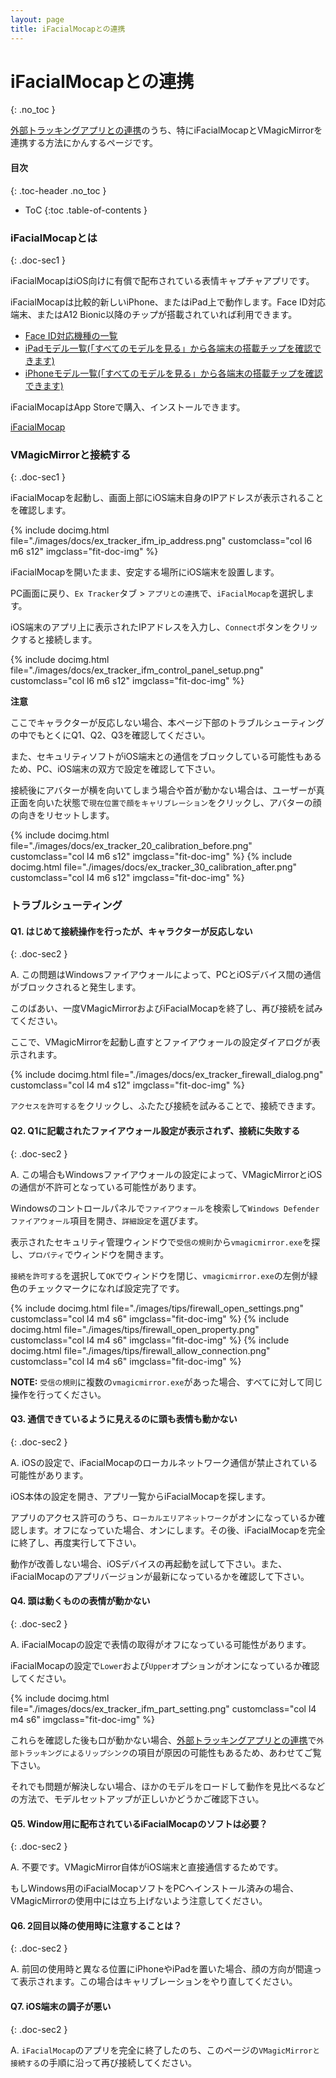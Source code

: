 ```yaml
---
layout: page
title: iFacialMocapとの連携
---
```


# iFacialMocapとの連携
{: .no_toc }

[外部トラッキングアプリとの連携](../external_tracker)のうち、特にiFacialMocapとVMagicMirrorを連携する方法にかんするページです。

<div class="toc-area" markdown="1">

#### 目次
{: .toc-header .no_toc }

* ToC
{:toc .table-of-contents }

</div>

### iFacialMocapとは
{: .doc-sec1 }

iFacialMocapはiOS向けに有償で配布されている表情キャプチャアプリです。

iFacialMocapは比較的新しいiPhone、またはiPad上で動作します。Face ID対応端末、またはA12 Bionic以降のチップが搭載されていれば利用できます。

<div class="doc-ul" markdown="1">

- [Face ID対応機種の一覧](https://support.apple.com/ja-jp/HT209183)
- [iPadモデル一覧(「すべてのモデルを見る」から各端末の搭載チップを確認できます)](https://www.apple.com/jp/ipad/compare/)
- [iPhoneモデル一覧(「すべてのモデルを見る」から各端末の搭載チップを確認できます)](https://www.apple.com/jp/iphone/compare/)

</div>

iFacialMocapはApp Storeで購入、インストールできます。

[iFacialMocap](https://apps.apple.com/jp/app/ifacialmocap/id1489470545)


### VMagicMirrorと接続する
{: .doc-sec1 }

iFacialMocapを起動し、画面上部にiOS端末自身のIPアドレスが表示されることを確認します。

<div class="row">
{% include docimg.html file="./images/docs/ex_tracker_ifm_ip_address.png" customclass="col l6 m6 s12" imgclass="fit-doc-img" %}
</div>

iFacialMocapを開いたまま、安定する場所にiOS端末を設置します。

PC画面に戻り、`Ex Tracker`タブ > `アプリとの連携`で、`iFacialMocap`を選択します。

iOS端末のアプリ上に表示されたIPアドレスを入力し、`Connect`ボタンをクリックすると接続します。

<div class="row">
{% include docimg.html file="./images/docs/ex_tracker_ifm_control_panel_setup.png" customclass="col l6 m6 s12" imgclass="fit-doc-img" %}
</div>

<div class="note-area" markdown="1">

**注意**

ここでキャラクターが反応しない場合、本ページ下部のトラブルシューティングの中でもとくにQ1、Q2、Q3を確認してください。

また、セキュリティソフトがiOS端末との通信をブロックしている可能性もあるため、PC、iOS端末の双方で設定を確認して下さい。

</div>

接続後にアバターが横を向いてしまう場合や首が動かない場合は、ユーザーが真正面を向いた状態で`現在位置で顔をキャリブレーション`をクリックし、アバターの顔の向きをリセットします。

<div class="row">
{% include docimg.html file="./images/docs/ex_tracker_20_calibration_before.png" customclass="col l4 m6 s12" imgclass="fit-doc-img" %}
{% include docimg.html file="./images/docs/ex_tracker_30_calibration_after.png" customclass="col l4 m6 s12" imgclass="fit-doc-img" %}
</div>


<a id="troubleshoot"></a>

### トラブルシューティング

#### Q1. はじめて接続操作を行ったが、キャラクターが反応しない
{: .doc-sec2 }

A. この問題はWindowsファイアウォールによって、PCとiOSデバイス間の通信がブロックされると発生します。

このばあい、一度VMagicMirrorおよびiFacialMocapを終了し、再び接続を試みてください。

ここで、VMagicMirrorを起動し直すとファイアウォールの設定ダイアログが表示されます。

<div class="row">
{% include docimg.html file="./images/docs/ex_tracker_firewall_dialog.png" customclass="col l4 m4 s12" imgclass="fit-doc-img" %}
</div>

`アクセスを許可する`をクリックし、ふたたび接続を試みることで、接続できます。


#### Q2. Q1に記載されたファイアウォール設定が表示されず、接続に失敗する
{: .doc-sec2 }

A. この場合もWindowsファイアウォールの設定によって、VMagicMirrorとiOSの通信が不許可となっている可能性があります。

Windowsのコントロールパネルで`ファイアウォール`を検索して`Windows Defender ファイアウォール`項目を開き、`詳細設定`を選びます。

表示されたセキュリティ管理ウィンドウで`受信の規則`から`vmagicmirror.exe`を探し、`プロパティ`でウィンドウを開きます。

`接続を許可する`を選択して`OK`でウィンドウを閉じ、`vmagicmirror.exe`の左側が緑色のチェックマークになれば設定完了です。

<div class="row">
{% include docimg.html file="./images/tips/firewall_open_settings.png" customclass="col l4 m4 s6" imgclass="fit-doc-img" %}
{% include docimg.html file="./images/tips/firewall_open_property.png" customclass="col l4 m4 s6" imgclass="fit-doc-img" %}
{% include docimg.html file="./images/tips/firewall_allow_connection.png" customclass="col l4 m4 s6" imgclass="fit-doc-img" %}
</div>

**NOTE:** `受信の規則`に複数の`vmagicmirror.exe`があった場合、すべてに対して同じ操作を行ってください。

#### Q3. 通信できているように見えるのに頭も表情も動かない
{: .doc-sec2 }

A. iOSの設定で、iFacialMocapのローカルネットワーク通信が禁止されている可能性があります。

iOS本体の設定を開き、アプリ一覧からiFacialMocapを探します。

アプリのアクセス許可のうち、`ローカルエリアネットワーク`がオンになっているか確認します。オフになっていた場合、オンにします。その後、iFacialMocapを完全に終了し、再度実行して下さい。

動作が改善しない場合、iOSデバイスの再起動を試して下さい。また、iFacialMocapのアプリバージョンが最新になっているかを確認して下さい。


#### Q4. 頭は動くものの表情が動かない
{: .doc-sec2 }

A. iFacialMocapの設定で表情の取得がオフになっている可能性があります。

iFacialMocapの設定で`Lower`および`Upper`オプションがオンになっているか確認してください。

<div class="row">
{% include docimg.html file="./images/docs/ex_tracker_ifm_part_setting.png" customclass="col l4 m4 s6" imgclass="fit-doc-img" %}
</div>

これらを確認した後も口が動かない場合、[外部トラッキングアプリとの連携](../external_tracker)で`外部トラッキングによるリップシンク`の項目が原因の可能性もあるため、あわせてご覧下さい。

それでも問題が解決しない場合、ほかのモデルをロードして動作を見比べるなどの方法で、モデルセットアップが正しいかどうかご確認下さい。


#### Q5. Window用に配布されているiFacialMocapのソフトは必要？
{: .doc-sec2 }

A. 不要です。VMagicMirror自体がiOS端末と直接通信するためです。

もしWindows用のiFacialMocapソフトをPCへインストール済みの場合、VMagicMirrorの使用中には立ち上げないよう注意してください。


#### Q6. 2回目以降の使用時に注意することは？
{: .doc-sec2 }

A. 前回の使用時と異なる位置にiPhoneやiPadを置いた場合、顔の方向が間違って表示されます。この場合はキャリブレーションをやり直してください。


#### Q7. iOS端末の調子が悪い
{: .doc-sec2 }

A. `iFacialMocap`のアプリを完全に終了したのち、このページの`VMagicMirrorと接続する`の手順に沿って再び接続してください。

